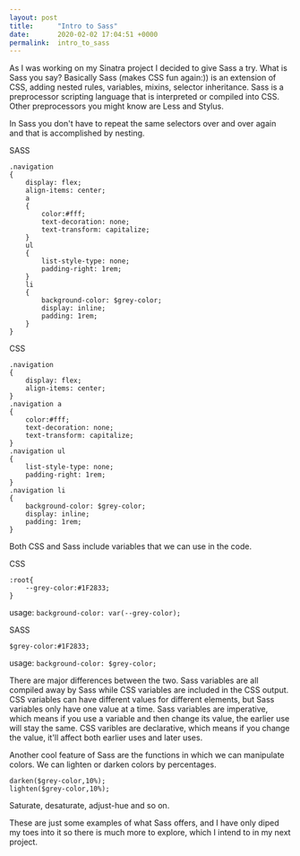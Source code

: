 ```yaml
---
layout: post
title:      "Intro to Sass"
date:       2020-02-02 17:04:51 +0000
permalink:  intro_to_sass
---
```



As I was working on my Sinatra project I decided to give Sass a try.
What is Sass you say? Basically Sass (makes CSS fun again:)) is an extension of CSS, adding
nested rules, variables, mixins, selector inheritance. Sass is a preprocessor scripting language that is 
interpreted or compiled into CSS. Other preprocessors you might know are Less and Stylus. 

In Sass you don't have to repeat the same selectors over and over again and that is accomplished by nesting.

SASS

```
.navigation 
{
	display: flex;
	align-items: center;
	a
	{
		color:#fff;
		text-decoration: none;
		text-transform: capitalize;
	}
	ul
	{
		list-style-type: none;
		padding-right: 1rem;
	}
	li 
	{
		background-color: $grey-color;
		display: inline;
		padding: 1rem;
	}
}
```


CSS 

```
.navigation 
{
	display: flex;
	align-items: center;
}	
.navigation a
{
	color:#fff;
	text-decoration: none;
	text-transform: capitalize;
}
.navigation ul
{
	list-style-type: none;
	padding-right: 1rem;
}
.navigation li 
{
	background-color: $grey-color;
	display: inline;
	padding: 1rem;
}
```


Both CSS and Sass include variables that we can use in the code.

CSS

```
:root{
	--grey-color:#1F2833;
}
```

usage: 
`background-color: var(--grey-color);`
  
SASS 

`$grey-color:#1F2833;`

usage: 
`background-color: $grey-color;`

There are major differences between the two. Sass variables are all compiled away by Sass while CSS 
variables are included in the CSS output. CSS variables can have different values for different 
elements, but Sass variables only have one value at a time. Sass variables are imperative, which means 
if you use a variable and then change its value, the earlier use will stay the same. CSS varibles 
are declarative, which means if you change the value, it'll affect both earlier uses and later uses.

Another cool feature of Sass are the functions in which we can manipulate colors.
We can lighten or darken colors by percentages.

```
darken($grey-color,10%);
lighten($grey-color,10%);
```

Saturate, desaturate, adjust-hue and so on.

These are just some examples of what Sass offers, and I have only diped my toes into it so 
there is much more to explore, which I intend to in my next project.

  
